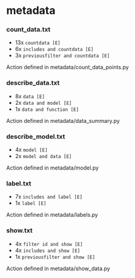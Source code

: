 # metadata
### count_data.txt
* 13x `countdata [E]`
* 6x `includes and countdata [E]`
* 3x `previousfilter and countdata [E]`

Action defined in metadata/count_data_points.py

### describe_data.txt
* 8x `data [E]`
* 2x `data and model [E]`
* 1x `data and function [E]`

Action defined in metadata/data_summary.py

### describe_model.txt
* 4x `model [E]`
* 2x `model and data [E]`

Action defined in metadata/model.py

### label.txt
* 7x `includes and label [E]`
* 1x `label [E]`

Action defined in metadata/labels.py

### show.txt
* 4x `filter id and show [E]`
* 4x `includes and show [E]`
* 1x `previousfilter and show [E]`

Action defined in metadata/show_data.py 
